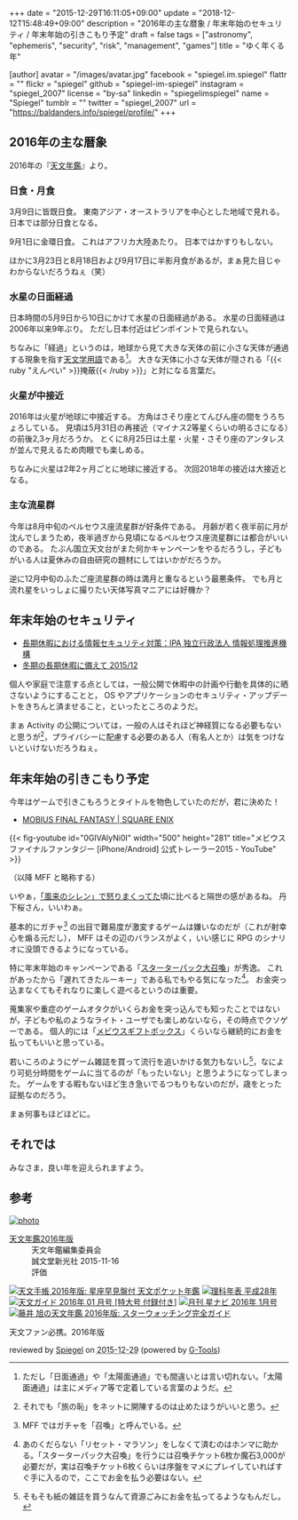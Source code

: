 +++
date = "2015-12-29T16:11:05+09:00"
update = "2018-12-12T15:48:49+09:00"
description = "2016年の主な暦象 / 年末年始のセキュリティ / 年末年始の引きこもり予定"
draft = false
tags = ["astronomy", "ephemeris", "security", "risk", "management", "games"]
title = "ゆく年くる年"

[author]
  avatar = "/images/avatar.jpg"
  facebook = "spiegel.im.spiegel"
  flattr = ""
  flickr = "spiegel"
  github = "spiegel-im-spiegel"
  instagram = "spiegel_2007"
  license = "by-sa"
  linkedin = "spiegelimspiegel"
  name = "Spiegel"
  tumblr = ""
  twitter = "spiegel_2007"
  url = "https://baldanders.info/spiegel/profile/"
+++

## 2016年の主な暦象

2016年の『[天文年鑑](https://www.amazon.co.jp/exec/obidos/ASIN/4416115458/baldandersinf-22/)』より。

### 日食・月食

3月9日に皆既日食。
東南アジア・オーストラリアを中心とした地域で見れる。
日本では部分日食となる。

9月1日に金環日食。
これはアフリカ大陸あたり。
日本ではかすりもしない。

ほかに3月23日と8月18日および9月17日に半影月食があるが，まぁ見た目じゃわからないだろうねぇ（笑）

### 水星の日面経過

日本時間の5月9日から10日にかけて水星の日面経過がある。
水星の日面経過は2006年以来9年ぶり。
ただし日本付近はピンポイントで見られない。

ちなみに「経過」というのは，地球から見て大きな天体の前に小さな天体が通過する現象を指す[天文学用語](http://optik2.mtk.nao.ac.jp/~somamt/notes/transit.htm)である[^e]。
大きな天体に小さな天体が隠される「{{< ruby "えんぺい" >}}掩蔽{{< /ruby >}}」と対になる言葉だ。

[^e]: ただし「日面通過」や「太陽面通過」でも間違いとは言い切れない。「太陽面通過」は主にメディア等で定着している言葉のようだ。

### 火星が中接近

2016年は火星が地球に中接近する。
方角はさそり座とてんびん座の間をうろちょろしている。
見頃は5月31日の再接近（マイナス2等星くらいの明るさになる）の前後2,3ヶ月だろうか。
とくに8月25日は土星・火星・さそり座のアンタレスが並んで見えるため肉眼でも楽しめる。

ちなみに火星は2年2ヶ月ごとに地球に接近する。
次回2018年の接近は大接近となる。

### 主な流星群

今年は8月中旬のペルセウス座流星群が好条件である。
月齢が若く夜半前に月が沈んでしまうため，夜半過ぎから見頃になるペルセウス座流星群には都合がいいのである。
たぶん国立天文台がまた何かキャンペーンをやるだろうし，子どもがいる人は夏休みの自由研究の題材にしてはいかがだろうか。

逆に12月中旬のふたご座流星群の時は満月と重なるという最悪条件。
でも月と流れ星をいっしょに撮りたい天体写真マニアには好機か？

## 年末年始のセキュリティ

- [長期休暇における情報セキュリティ対策：IPA 独立行政法人 情報処理推進機構](https://www.ipa.go.jp/security/measures/vacation.html)
- [冬期の長期休暇に備えて 2015/12](https://www.jpcert.or.jp/pr/2015/pr150006.html)

個人や家庭で注意する点としては，一般公開で休暇中の計画や行動を具体的に晒さないようにすることと， OS やアプリケーションのセキュリティ・アップデートをきちんと済ませること，といったところのようだ。

まぁ Activity の公開については，一般の人はそれほど神経質になる必要もないと思うが[^j]，プライバシーに配慮する必要のある人（有名人とか）は気をつけないといけないだろうねぇ。

[^j]: それでも「旅の恥」をネットに開陳するのは止めたほうがいいと思う。

## 年末年始の引きこもり予定

今年はゲームで引きこもろうとタイトルを物色していたのだが，君に決めた！

- [MOBIUS FINAL FANTASY | SQUARE ENIX](http://www.jp.square-enix.com/MOBIUSFF/)

{{< fig-youtube id="0GlVAlyNi0I" width="500" height="281" title="メビウス ファイナルファンタジー [iPhone/Android] 公式トレーラー2015 - YouTube" >}}

（以降 MFF と略称する）

いやぁ，[「風来のシレン」で怒りまくってた](https://baldanders.info/spiegel/log2/000561.shtml)頃に比べると隔世の感があるね。
丹下桜さん，いいわぁ。

基本的にガチャ[^s] の出目で難易度が激変するゲームは嫌いなのだが（これが射幸心を煽る元だし）， MFF はその辺のバランスがよく，いい感じに RPG のシナリオに没頭できるようになっている。

[^s]: MFF ではガチャを「召喚」と呼んでいる。

特に年末年始のキャンペーンである「[スターターパック大召喚](http://www.finalfantasy.jp/mobius/information/2015/12/06/d4c1ad0f7cda4f73b7118fa4d93a90a4ec5129f2.html)」が秀逸。
これがあったから「遅れてきたルーキー」である私でもやる気になった[^a]。
お金突っ込まなくてもそれなりに楽しく遊べるというのは重要。

[^a]: あのくだらない「リセット・マラソン」をしなくて済むのはホンマに助かる。「スターターパック大召喚」を行うには召喚チケット6枚か魔石3,000が必要だが，実は召喚チケット6枚くらいは序盤をマメにプレイしていればすぐ手に入るので，ここでお金を払う必要はない。

蒐集家や重症のゲームオタクがいくらお金を突っ込んでも知ったことではないが，子どもや私のようなライト・ユーザでも楽しめないなら，その時点でクソゲーである。
個人的には「[メビウスギフトボックス](http://www.jp.square-enix.com/MOBIUSFF/system/other.html)」くらいなら継続的にお金を払ってもいいと思っている。

若いころのようにゲーム雑誌を買って流行を追いかける気力もないし[^m]，なにより可処分時間をゲームに当てるのが「もったいない」と思うようになってしまった。
ゲームをする暇もないほど生き急いでるつもりもないのだが，歳をとった証拠なのだろう。

[^m]: そもそも紙の雑誌を買うなんて資源ごみにお金を払ってるようなもんだし。

まぁ何事もほどほどに。

## それでは

みなさま，良い年を迎えられますよう。

## 参考

<div class="hreview" ><a class="item url" href="https://www.amazon.co.jp/exec/obidos/ASIN/4416115458/baldandersinf-22/"><img src="https://images-fe.ssl-images-amazon.com/images/I/51XoyiTnmFL._SL160_.jpg" alt="photo" class="photo"  /></a><dl ><dt class="fn"><a class="item url" href="https://www.amazon.co.jp/exec/obidos/ASIN/4416115458/baldandersinf-22/">天文年鑑2016年版</a></dt><dd>天文年鑑編集委員会 </dd><dd>誠文堂新光社 2015-11-16</dd><dd>評価<abbr class="rating" title="5"><img src="https://images-fe.ssl-images-amazon.com/images/G/01/detail/stars-5-0.gif" alt="" /></abbr> </dd></dl><p class="similar"><a href="https://www.amazon.co.jp/exec/obidos/ASIN/4805208899/baldandersinf-22/" target="_top"><img src="https://images-fe.ssl-images-amazon.com/images/P/4805208899.09._SCTHUMBZZZ_.jpg"  alt="天文手帳 2016年版: 星座早見盤付 天文ポケット年鑑"  /></a> <a href="https://www.amazon.co.jp/exec/obidos/ASIN/462108965X/baldandersinf-22/" target="_top"><img src="https://images-fe.ssl-images-amazon.com/images/P/462108965X.09._SCTHUMBZZZ_.jpg"  alt="理科年表 平成28年"  /></a> <a href="https://www.amazon.co.jp/exec/obidos/ASIN/B016YNZD0I/baldandersinf-22/" target="_top"><img src="https://images-fe.ssl-images-amazon.com/images/P/B016YNZD0I.09._SCTHUMBZZZ_.jpg"  alt="天文ガイド 2016年 01 月号  [特大号 付録付き]"  /></a> <a href="https://www.amazon.co.jp/exec/obidos/ASIN/B017VPHTX2/baldandersinf-22/" target="_top"><img src="https://images-fe.ssl-images-amazon.com/images/P/B017VPHTX2.09._SCTHUMBZZZ_.jpg"  alt="月刊 星ナビ 2016年 1月号"  /></a> <a href="https://www.amazon.co.jp/exec/obidos/ASIN/4416115512/baldandersinf-22/" target="_top"><img src="https://images-fe.ssl-images-amazon.com/images/P/4416115512.09._SCTHUMBZZZ_.jpg"  alt="藤井 旭の天文年鑑 2016年版: スターウォッチング完全ガイド"  /></a> </p>
<p class="description">天文ファン必携。2016年版</p>
<p class="gtools" >reviewed by <a href='#maker' class='reviewer'>Spiegel</a> on <abbr class="dtreviewed" title="2015-12-29">2015-12-29</abbr> (powered by <a href="http://www.goodpic.com/mt/aws/index.html" >G-Tools</a>)</p>
</div>
